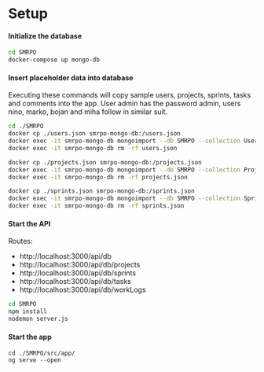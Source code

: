 # Setup
#### Initialize the database
```bash
cd SMRPO
docker-compose up mongo-db
```

#### Insert placeholder data into database

Executing these commands will copy sample users, projects, sprints, tasks and comments into the app. User admin has the password admin, users nino, marko, bojan and miha follow in similar suit.

```bash
cd ./SMRPO
docker cp ./users.json smrpo-mongo-db:/users.json
docker exec -it smrpo-mongo-db mongoimport --db SMRPO --collection Users --mode upsert --upsertFields make --jsonArray --file users.json
docker exec -it smrpo-mongo-db rm -rf users.json

docker cp ./projects.json smrpo-mongo-db:/projects.json
docker exec -it smrpo-mongo-db mongoimport --db SMRPO --collection Projects --mode upsert --upsertFields make --jsonArray --file projects.json
docker exec -it smrpo-mongo-db rm -rf projects.json

docker cp ./sprints.json smrpo-mongo-db:/sprints.json
docker exec -it smrpo-mongo-db mongoimport --db SMRPO --collection Sprints --mode upsert --upsertFields make --jsonArray --file sprints.json
docker exec -it smrpo-mongo-db rm -rf sprints.json

```

#### Start the API

Routes:
- http://localhost:3000/api/db
- http://localhost:3000/api/db/projects
- http://localhost:3000/api/db/sprints
- http://localhost:3000/api/db/tasks
- http://localhost:3000/api/db/workLogs

```bash
cd SMRPO
npm install
nodemon server.js
```

#### Start the app
```
cd ./SMRPO/src/app/ 
ng serve --open
```


